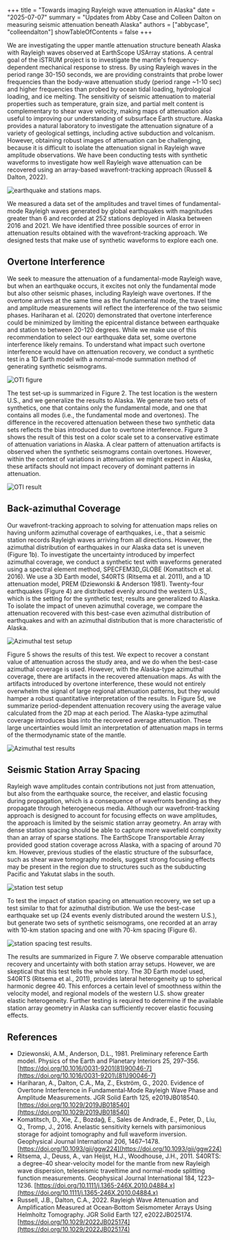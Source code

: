 +++
title = "Towards imaging Rayleigh wave attenuation in Alaska"
date = "2025-07-07"
summary = "Updates from Abby Case and Colleen Dalton on measuring seismic attenuation beneath Alaska"
authors = ["abbycase", "colleendalton"]
showTableOfContents = false
+++

We are investigating the upper mantle attenuation structure beneath Alaska with Rayleigh waves observed at EarthScope USArray stations. A central goal of the iSTRUM project is to investigate the mantle's frequency-dependent mechanical response to stress. By using Rayleigh waves in the period range 30-150 seconds, we are providing constraints that probe lower frequencies than the body-wave attenuation study (period range \~1-10 sec) and higher frequencies than probed by ocean tidal loading, hydrological loading, and ice melting.
The sensitivity of seismic attenuation to material properties such as temperature, grain size, and partial melt content is complementary to shear wave velocity, making maps of attenuation also useful to improving our understanding of subsurface Earth structure. Alaska provides a natural laboratory to investigate the attenuation signature of a variety of geological settings, including active subduction and volcanism.
However, obtaining robust images of attenuation can be challenging, because it is difficult to isolate the attenuation signal in Rayleigh wave amplitude observations. We have been conducting tests with synthetic waveforms to investigate how well Rayleigh wave attenuation can be recovered using an array-based wavefront-tracking approach (Russell & Dalton, 2022).

![earthquake and stations maps.](/images/blog/alaska-rayleigh-wave-attenuation/figure1.png "Figure 1: Geographical information about our Alaska Rayleigh wave data set. (a) Locations of 383 earthquakes used to generate the Rayleigh wave data set. (b) Back-azimuthal distribution of the earthquake data set. \(c\) Topographic map of Alaska with 252 seismic stations shown as inverted black triangles.")

We measured a data set of the amplitudes and travel times of fundamental-mode Rayleigh waves generated by global earthquakes with magnitudes greater than 6 and recorded at 252 stations deployed in Alaska between 2016 and 2021\. We have identified three possible sources of error in attenuation results obtained with the wavefront-tracking approach. We designed tests that make use of synthetic waveforms to explore each one.

## Overtone Interference

We seek to measure the attenuation of a fundamental-mode Rayleigh wave, but when an earthquake occurs, it excites not only the fundamental mode but also other seismic phases, including Rayleigh wave overtones. If the overtone arrives at the same time as the fundamental mode, the travel time and amplitude measurements will reflect the interference of the two seismic phases. Hariharan et al. (2020) demonstrated that overtone interference could be minimized by limiting the epicentral distance between earthquake and station to between 20-120 degrees. While we make use of this recommendation to select our earthquake data set, some overtone interference likely remains. To understand what impact such overtone interference would have on attenuation recovery, we conduct a synthetic test in a 1D Earth model with a normal-mode summation method of generating synthetic seismograms.

![OTI figure](/images/blog/alaska-rayleigh-wave-attenuation/figure2.png "Figure 2: Set-up for overtone interference test. (a) Earthquake locations are red stars, and the center of the station array in the western U.S. is shown with the blue star. (b) Locations of stations covering the western U.S. used in the test. \(c\) Figure 9a of Hariharan et al. (2020) showing synthetic vertical component waveforms that were calculated with normal-mode summation. Red traces are calculated with only the fundamental mode, and the grey traces contain the fundamental mode and overtones and are magnified by a factor of 5 to facilitate a visual comparison.")

The test set-up is summarized in Figure 2. The test location is the western U.S., and we generalize the results to Alaska. We generate two sets of synthetics, one that contains only the fundamental mode, and one that contains all modes (i.e., the fundamental mode and overtones). The difference in the recovered attenuation between these two synthetic data sets reflects the bias introduced due to overtone interference. Figure 3 shows the result of this test on a color scale set to a conservative estimate of attenuation variations in Alaska. A clear pattern of attenuation artifacts is observed when the synthetic seismograms contain overtones. However, within the context of variations in attenuation we might expect in Alaska, these artifacts should not impact recovery of dominant patterns in attenuation.

![OTI result](/images/blog/alaska-rayleigh-wave-attenuation/figure3.png "Figure 3: Effect of overtone interference. (a) Input Rayleigh wave attenuation (1/Q) at a period of 41 s. (b) Rayleigh wave attenuation recovered when using measurements from fundamental-mode only synthetics. \(c\) Rayleigh wave attenuation recovered when using measurements from synthetics that contain the fundamental mode and overtones. Color bar is set to an estimate of the range in attenuation expected in a tectonically complex location like Alaska.")

## Back-azimuthal Coverage

Our wavefront-tracking approach to solving for attenuation maps relies on having uniform azimuthal coverage of earthquakes, i.e., that a seismic station records Rayleigh waves arriving from all directions. However, the azimuthal distribution of earthquakes in our Alaska data set is uneven (Figure 1b). To investigate the uncertainty introduced by imperfect azimuthal coverage, we conduct a synthetic test with waveforms generated using a spectral element method, SPECFEM3D\_GLOBE (Komatitsch et al. 2016). We use a 3D Earth model, S40RTS (Ritsema et al. 2011), and a 1D attenuation model, PREM (Dziewonski & Anderson 1981). Twenty-four earthquakes (Figure 4\) are distributed evenly around the western U.S., which is the setting for the synthetic test; results are generalized to Alaska. To isolate the impact of uneven azimuthal coverage, we compare the attenuation recovered with this best-case even azimuthal distribution of earthquakes and with an azimuthal distribution that is more characteristic of Alaska.

![Azimuthal test setup](/images/blog/alaska-rayleigh-wave-attenuation/figure4.png "Figure 4: Set-up for azimuthal distribution test. (a) Locations of synthetic earthquakes, which reflect a best-case azimuthal distribution with 24 evenly spaced earthquakes shown as blue dots. The center of the station array in the western U.S. is plotted as a star. (b) Back-azimuthal distribution of Alaska earthquake data set, as shown in Figure 1b. \(c\) Subset of the 24 synthetic earthquakes that reflect the azimuthal distribution of the Alaska data set. To emulate the azimuthal distribution of the Alaska dataset, we remove events corresponding to bins in (b) with fewer than 10 earthquakes.")

 Figure 5 shows the results of this test. We expect to recover a constant value of attenuation across the study area, and we do when the best-case azimuthal coverage is used. However, with the Alaska-type azimuthal coverage, there are artifacts in the recovered attenuation maps. As with the artifacts introduced by overtone interference, these would not entirely overwhelm the signal of large regional attenuation patterns, but they would hamper a robust quantitative interpretation of the results. In Figure 5d, we summarize period-dependent attenuation recovery using the average value calculated from the 2D map at each period. The Alaska-type azimuthal coverage introduces bias into the recovered average attenuation. These large uncertainties would limit an interpretation of attenuation maps in terms of the thermodynamic state of the mantle.

![Azimuthal test results](/images/blog/alaska-rayleigh-wave-attenuation/figure5.png "Figure 5: Effect of azimuthal distribution. (a) Expected Rayleigh wave attenuation at a period of 73 s over the station array area. (b) Recovered Rayleigh wave attenuation when the best-case azimuthal distribution of earthquakes is used (as in Figure 4a). \(c\) Recovered Rayleigh wave attenuation when the Alaska-type azimuthal coverage is used (as in Figure 4c). (d) Rayleigh wave attenuation recovery over the period range 20-150s. The value at a given period reflects the average attenuation recovered over the array area. Expected 1/Q in black, recovered with best-case event distribution in red, and recovery with AK-type distribution in blue.")

## Seismic Station Array Spacing
Rayleigh wave amplitudes contain contributions not just from attenuation, but also from the earthquake source, the receiver, and elastic focusing during propagation, which is a consequence of wavefronts bending as they propagate through heterogeneous media. Although our wavefront-tracking approach is designed to account for focusing effects on wave amplitudes, the approach is limited by the seismic station array geometry. An array with dense station spacing should be able to capture more wavefield complexity than an array of sparse stations. The EarthScope Transportable Array provided good station coverage across Alaska, with a spacing of around 70 km. However, previous studies of the elastic structure of the subsurface, such as shear wave tomography models, suggest strong focusing effects may be present in the region due to structures such as the subducting Pacific and Yakutat slabs in the south.

![station test setup](/images/blog/alaska-rayleigh-wave-attenuation/figure6.png "Figure 6: Set-up for station density test. (a) Station array in the western U.S. used for the synthetic test. Stations are placed 10 km apart to reflect the best-case array geometry. Background colors show phase velocity at a period of 55 s calculated for the 3D Earth model (S40RTS; Ritsema et al. 2011). (b) Actual USArray station coverage in Alaska, as in Figure 1c. \(c\) Station array in the same location as (a) but with a station spacing of 70 km to reflect the station spacing in Alaska.")

To test the impact of station spacing on attenuation recovery, we set up a test similar to that for azimuthal distribution. We use the best-case earthquake set up (24 events evenly distributed around the western U.S.), but generate two sets of synthetic seismograms, one recorded at an array with 10-km station spacing and one with 70-km spacing (Figure 6).

![station spacing test results.](/images/blog/alaska-rayleigh-wave-attenuation/figure7.png "Figure 7: Effect of station density. (a) Expected Rayleigh wave attenuation at a period of 73 s over the station array area. (b) Recovered Rayleigh wave attenuation with the best-case station spacing of 10 km (as in Figure 6a). \(c\) Recovered Rayleigh wave attenuation with the Alaska-type station spacing (as in Figure 6c). (d) Rayleigh wave attenuation recovery over the period range 20-150 s. The value at a given period reflects the average attenuation recovered over the array area. Expected 1/Q in black, recovered with best-case 10 km station spacing in red, and recovery with AK-type array geometry in blue.")

The results are summarized in Figure 7. We observe comparable attenuation recovery and uncertainty with both station array setups. However, we are skeptical that this test tells the whole story. The 3D Earth model used, S40RTS (Ritsema et al., 2011), provides lateral heterogeneity up to spherical harmonic degree 40. This enforces a certain level of smoothness within the velocity model, and regional models of the western U.S. show greater elastic heterogeneity. Further testing is required to determine if the available station array geometry in Alaska can sufficiently recover elastic focusing effects.

## References
* Dziewonski, A.M., Anderson, D.L., 1981\. Preliminary reference Earth model. Physics of the Earth and Planetary Interiors 25, 297–356. [https://doi.org/10.1016/0031-9201(81)90046-7](https://doi.org/10.1016/0031-9201\(81\)90046-7)
* Hariharan, A., Dalton, C.A., Ma, Z., Ekström, G., 2020\. Evidence of Overtone Interference in Fundamental‐Mode Rayleigh Wave Phase and Amplitude Measurements. JGR Solid Earth 125, e2019JB018540. [https://doi.org/10.1029/2019JB018540](https://doi.org/10.1029/2019JB018540)
* Komatitsch, D., Xie, Z., Bozdağ, E., Sales de Andrade, E., Peter, D., Liu, Q., Tromp, J., 2016\. Anelastic sensitivity kernels with parsimonious storage for adjoint tomography and full waveform inversion. Geophysical Journal International 206, 1467–1478. [https://doi.org/10.1093/gji/ggw224](https://doi.org/10.1093/gji/ggw224)
* Ritsema, J., Deuss, A., van Heijst, H.J., Woodhouse, J.H., 2011\. S40RTS: a degree-40 shear-velocity model for the mantle from new Rayleigh wave dispersion, teleseismic traveltime and normal-mode splitting function measurements. Geophysical Journal International 184, 1223–1236. [https://doi.org/10.1111/j.1365-246X.2010.04884.x](https://doi.org/10.1111/j.1365-246X.2010.04884.x)
* Russell, J.B., Dalton, C.A., 2022\. Rayleigh Wave Attenuation and Amplification Measured at Ocean‐Bottom Seismometer Arrays Using Helmholtz Tomography. JGR Solid Earth 127, e2022JB025174. [https://doi.org/10.1029/2022JB025174](https://doi.org/10.1029/2022JB025174)
